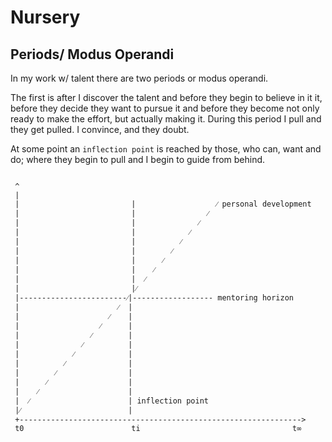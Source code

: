 # Nursery

## Periods/ Modus Operandi

In my work w/ talent there are two periods or modus operandi.

The first is after I discover the talent and before they begin to believe in it it, before they decide they want to pursue it and before they become not only ready to make the effort, but actually making it. During this period I pull and they get pulled. I convince, and they doubt.

At some point an `inflection point` is reached by those, who can, want and do; where they begin to pull and I begin to guide from behind.

```

 ^
 |            
 |                         |                  ⁄ personal development   
 |                         |                ⁄
 |                         |              ⁄
 |                         |            ⁄
 |                         |          ⁄
 |                         |        ⁄
 |                         |      ⁄
 |                         |    ⁄
 |                         |  ⁄
 |                         |⁄
 |------------------------⁄|------------------ mentoring horizon
 |                      ⁄  |
 |                    ⁄    |
 |                  ⁄      |
 |                ⁄        |
 |              ⁄          |
 |            ⁄            |
 |          ⁄              |
 |        ⁄                |
 |      ⁄                  |
 |    ⁄                    |
 |  ⁄                      | inflection point
 |⁄                        |
 +--------------------------------------------------------------->
 t0                        ti                                  t∞
```
